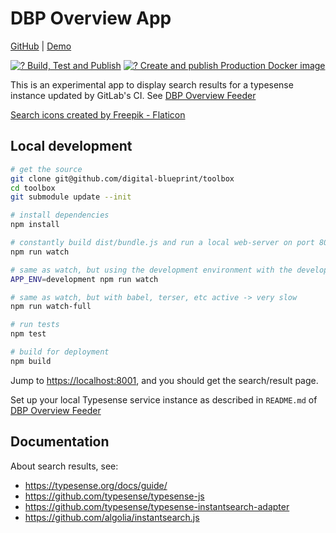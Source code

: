 # DBP Overview App

[GitHub](https://github.com/digital-blueprint/toolbox) |
[Demo](https://toolbox-demo.tugraz.at/)

[![? Build, Test and Publish](https://github.com/digital-blueprint/toolbox-app/actions/workflows/build-test-publish.yml/badge.svg)](https://github.com/digital-blueprint/toolbox-app/actions/workflows/build-test-publish.yml)
[![? Create and publish Production Docker image](https://github.com/digital-blueprint/toolbox-app/actions/workflows/build-deploy-docker-image.yml/badge.svg)](https://github.com/digital-blueprint/toolbox-app/actions/workflows/build-deploy-docker-image.yml)

This is an experimental app to display search results for a typesense instance updated by GitLab's CI.
See [DBP Overview Feeder](https://gitlab.tugraz.at/vpu-private/dbp-overview/dbp-overview-feeder)

[Search icons created by Freepik - Flaticon](https://www.flaticon.com/free-icons/search)

## Local development

```bash
# get the source
git clone git@github.com/digital-blueprint/toolbox
cd toolbox
git submodule update --init

# install dependencies
npm install

# constantly build dist/bundle.js and run a local web-server on port 8001 
npm run watch

# same as watch, but using the development environment with the development Typesense server 
APP_ENV=development npm run watch

# same as watch, but with babel, terser, etc active -> very slow
npm run watch-full

# run tests
npm test

# build for deployment
npm build
```

Jump to <https://localhost:8001>, and you should get the search/result page.

Set up your local Typesense service instance as described in `README.md`
of [DBP Overview Feeder](https://gitlab.tugraz.at/vpu-private/dbp-overview/dbp-overview-feeder)

## Documentation

About search results, see:

- https://typesense.org/docs/guide/
- https://github.com/typesense/typesense-js
- https://github.com/typesense/typesense-instantsearch-adapter
- https://github.com/algolia/instantsearch.js
